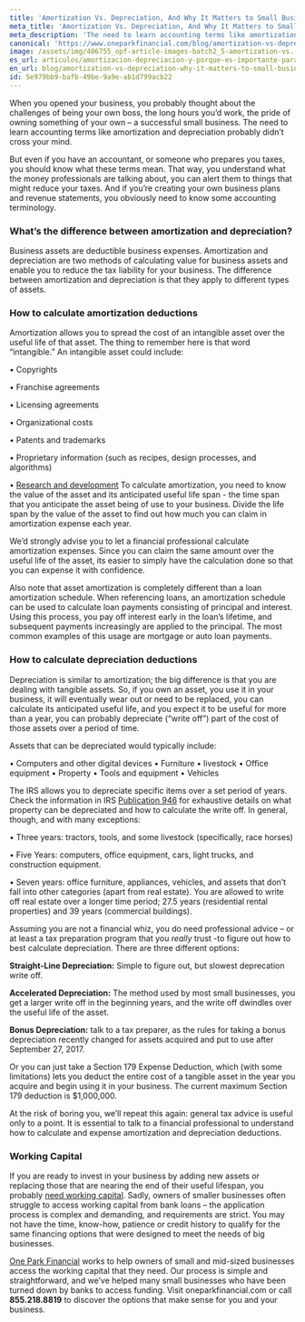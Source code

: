 ```yaml
---
title: 'Amortization Vs. Depreciation, And Why It Matters to Small Businesses'
meta_title: 'Amortization Vs. Depreciation, And Why It Matters to Small Businesses'
meta_description: 'The need to learn accounting terms like amortization and depreciation are a must when you are  a business owner. Read more and learn the difference between the two.'
canonical: 'https://www.oneparkfinancial.com/blog/amortization-vs-depreciation-why-it-matters-to-small-businesses'
image: /assets/img/406755_opf-article-images-batch2_5-amortization-vs.-depreciation--and-why-it-matters-to-small-businesses.png
es_url: articulos/amortizacion-depreciacion-y-porque-es-importante-para-pequenas-empresas
en_url: blog/amortization-vs-depreciation-why-it-matters-to-small-businesses
id: 5e979bb9-bafb-49be-9a9e-ab1d799acb22
---
```

When you opened your business, you probably thought about the challenges of being your own boss, the long hours you’d work, the pride of owning something of your own – a successful small business. The need to learn accounting terms like amortization and depreciation probably didn’t cross your mind. 

But even if you have an accountant, or someone who prepares you taxes, you should know what these terms mean. That way, you understand what the money professionals are talking about, you can alert them to things that might reduce your taxes. And if you’re creating your own business plans and revenue statements, you obviously need to know some accounting terminology. 

### What’s the difference between amortization and depreciation?

Business assets are deductible business expenses. Amortization and depreciation are two methods of calculating value for business assets and enable you to reduce the tax liability for your business. The difference between amortization and depreciation is that they apply to different types of assets.

### How to calculate amortization deductions

Amortization allows you to spread the cost of an intangible asset over the useful life of that asset. The thing to remember here is that word “intangible.” An intangible asset could include:

•	Copyrights

•	Franchise agreements

•	Licensing agreements

•	Organizational costs

•	Patents and trademarks

•	Proprietary information (such as recipes, design processes, and algorithms)

•	[Research and development](https://www.oneparkfinancial.com/blog/the-difference-between-working-capital-funding-and-a-business-loan)
To calculate amortization, you need to know the value of the asset and its anticipated useful life span - the time span that you anticipate the asset being of use to your business. Divide the life span by the value of the asset to find out how much you can claim in amortization expense each year. 

We’d strongly advise you to let a financial professional calculate amortization expenses. Since you can claim the same amount over the useful life of the asset, its easier to simply have the calculation done so that you can expense it with confidence.

Also note that asset amortization is completely different than a loan amortization schedule. When referencing loans, an amortization schedule can be used to calculate loan payments consisting of principal and interest. Using this process, you pay off interest early in the loan’s lifetime, and subsequent payments increasingly are applied to the principal. The most common examples of this usage are mortgage or auto loan payments.

### How to calculate depreciation deductions

Depreciation is similar to amortization; the big difference is that you are dealing with tangible assets. So, if you own an asset, you use it in your business, it will eventually wear out or need to be replaced, you can calculate its anticipated useful life, and you expect it to be useful for more than a year, you can probably depreciate (“write off”) part of the cost of those assets over a period of time.

Assets that can be depreciated would typically include:

•	Computers and other digital devices
•	Furniture
•	livestock
•	Office equipment
•	Property 
•	Tools and equipment
•	Vehicles

The IRS allows you to depreciate specific items over a set period of years.  Check the information in IRS [Publication 946](https://www.irs.gov/pub/irs-pdf/p946.pdf) for exhaustive details on what property can be depreciated and how to calculate the write off. In general, though, and with many exceptions:

•	Three years: tractors, tools, and some livestock (specifically, race horses)

•	Five Years: computers, office equipment, cars, light trucks, and construction equipment.

•	Seven years: office furniture, appliances, vehicles, and assets that don’t fall into other categories (apart from real estate).
You are allowed to write off real estate over a longer time period; 27.5 years (residential rental properties) and 39 years (commercial buildings).

Assuming you are not a financial whiz, you do need professional advice – or at least a tax preparation program that you *really* trust -to figure out how to best calculate depreciation. There are three different options:

**Straight-Line Depreciation:** Simple to figure out, but slowest deprecation write off.

**Accelerated Depreciation:** The method used by most small businesses, you get a larger write off in the beginning years, and the write off dwindles over the useful life of the asset. 

**Bonus Depreciation:** talk to a tax preparer, as the rules for taking a bonus depreciation recently changed for assets acquired and put to use after September 27, 2017.

Or you can just take a Section 179 Expense Deduction, which (with some limitations) lets you deduct the entire cost of a tangible asset in the year you acquire and begin using it in your business. The current maximum Section 179 deduction is $1,000,000. 

At the risk of boring you, we’ll repeat this again: general tax advice is useful only to a point. It is essential to talk to a financial professional to understand how to calculate and expense amortization and depreciation deductions.

### Working Capital

If you are ready to invest in your business by adding new assets or replacing those that are nearing the end of their useful lifespan, you probably [need working capital](https://www.oneparkfinancial.com/pre-qualification). Sadly, owners of smaller businesses often struggle to access working capital from bank loans – the application process is complex and demanding, and requirements are strict. You may not have the time, know-how, patience or credit history to qualify for the same financing options that were designed to meet the needs of big businesses.

[One Park Financial](https://www.oneparkfinancial.com/) works to help owners of small and mid-sized businesses access the working capital that they need. Our process is simple and straightforward, and we’ve helped many small businesses who have been turned down by banks to access funding. Visit oneparkfinancial.com or call **855.218.8819** to discover the options that make sense for you and your business.